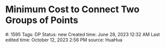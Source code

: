 # Minimum Cost to Connect Two Groups of Points

#: 1595
Tags: DP
Status: new
Created time: June 28, 2023 12:32 AM
Last edited time: October 12, 2023 2:56 PM
source: HuaHua